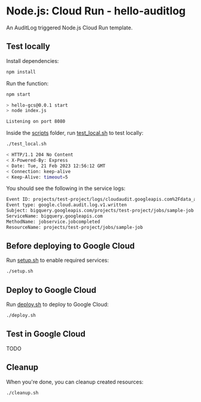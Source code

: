 # Node.js: Cloud Run - hello-auditlog

 An AuditLog triggered Node.js Cloud Run template.

## Test locally

Install dependencies:

```sh
npm install
```

Run the function:

```sh
npm start

> hello-gcs@0.0.1 start
> node index.js

Listening on port 8080
```

Inside the [scripts](scripts) folder, run [test_local.sh](scripts/test.sh) to
test locally:

```sh
./test_local.sh

< HTTP/1.1 204 No Content
< X-Powered-By: Express
< Date: Tue, 21 Feb 2023 12:56:12 GMT
< Connection: keep-alive
< Keep-Alive: timeout=5
```

You should see the following in the service logs:

```sh
Event ID: projects/test-project/logs/cloudaudit.googleapis.com%2Fdata_access1234567123456789
Event type: google.cloud.audit.log.v1.written
Subject: bigquery.googleapis.com/projects/test-project/jobs/sample-job
ServiceName: bigquery.googleapis.com
MethodName: jobservice.jobcompleted
ResourceName: projects/test-project/jobs/sample-job
```

## Before deploying to Google Cloud

Run [setup.sh](scripts/setup.sh) to enable required services:

```sh
./setup.sh
```

## Deploy to Google Cloud

Run [deploy.sh](scripts/deploy.sh) to deploy to Google Cloud:

```sh
./deploy.sh
```

## Test in Google Cloud

TODO

## Cleanup

When you're done, you can cleanup created resources:

```sh
./cleanup.sh
```

